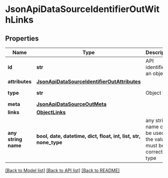 # JsonApiDataSourceIdentifierOutWithLinks


## Properties
Name | Type | Description | Notes
------------ | ------------- | ------------- | -------------
**id** | **str** | API identifier of an object | 
**attributes** | [**JsonApiDataSourceIdentifierOutAttributes**](JsonApiDataSourceIdentifierOutAttributes.md) |  | 
**type** | **str** | Object type | defaults to "dataSourceIdentifier"
**meta** | [**JsonApiDataSourceOutMeta**](JsonApiDataSourceOutMeta.md) |  | [optional] 
**links** | [**ObjectLinks**](ObjectLinks.md) |  | [optional] 
**any string name** | **bool, date, datetime, dict, float, int, list, str, none_type** | any string name can be used but the value must be the correct type | [optional]

[[Back to Model list]](../README.md#documentation-for-models) [[Back to API list]](../README.md#documentation-for-api-endpoints) [[Back to README]](../README.md)


